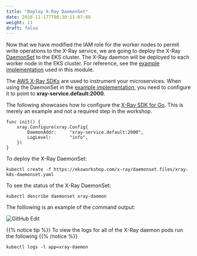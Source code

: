 ```yaml
---
title: "Deploy X-Ray DaemonSet"
date: 2018-11-177T08:30:11-07:00
weight: 11
draft: false
---
```


Now that we have modified the IAM role for the worker nodes to permit write operations to the X-Ray service, we are going to deploy the X-Ray [DaemonSet](https://kubernetes.io/docs/concepts/workloads/controllers/daemonset/) to the EKS cluster. The X-Ray daemon will be deployed to each worker node in the EKS cluster. For reference, see the [example implementation](https://github.com/aws-samples/eks-workshop/tree/master/content/x-ray/daemonset.files) used in this module.

The [AWS X-Ray SDKs](https://docs.aws.amazon.com/xray/index.html#lang/en_us) are used to instrument your microservices. When using the DaemonSet in the [example implementation](https://github.com/aws-samples/eks-workshop/tree/master/content/x-ray/daemonset.files), you need to configure it to point to **xray-service.default:2000**.

The following showcases how to configure the [X-Ray SDK for Go](https://docs.aws.amazon.com/xray/latest/devguide/xray-sdk-go.html). This is merely an example and not a required step in the workshop.

```
func init() {
	xray.Configure(xray.Config{
		DaemonAddr:     "xray-service.default:2000",
		LogLevel:       "info",
	})
}
```

To deploy the X-Ray DaemonSet:

```
kubectl create -f https://eksworkshop.com/x-ray/daemonset.files/xray-k8s-daemonset.yaml
```

To see the status of the X-Ray DaemonSet:

```
kubectl describe daemonset xray-daemon
```

The folllowing is an example of the command output:

![GitHub Edit](/images/x-ray/daemon_status.png)

{{% notice tip %}}
To view the logs for all of the X-Ray daemon pods run the following
{{% /notice %}}

```
kubectl logs -l app=xray-daemon
```


